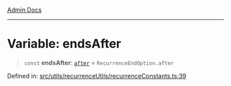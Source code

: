 [Admin Docs](/)

***

# Variable: endsAfter

> `const` **endsAfter**: [`after`](../../recurrenceTypes/enumerations/RecurrenceEndOption.md#after) = `RecurrenceEndOption.after`

Defined in: [src/utils/recurrenceUtils/recurrenceConstants.ts:39](https://github.com/PalisadoesFoundation/talawa-admin/blob/main/src/utils/recurrenceUtils/recurrenceConstants.ts#L39)
